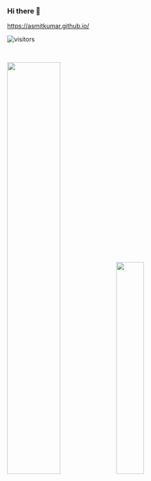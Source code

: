 ### Hi there 👋

<!--
**Asmitkumar/asmitkumar** is a ✨ _special_ ✨ repository because its `README.md` (this file) appears on your GitHub profile.

Here are some ideas to get you started:

- 🔭 I’m currently working on ...
- 🌱 I’m currently learning ...
- 👯 I’m looking to collaborate on ...
- 🤔 I’m looking for help with ...
- 💬 Ask me about ...
- 📫 How to reach me: ...
- 😄 Pronouns: ...
- ⚡ Fun fact: ...
-->

https://asmitkumar.github.io/

![visitors](https://visitor-badge.laobi.icu/badge?page_id=Asmitkumar.Asmitkumar)

<br/>
<p align="left">
  <img width="49.5%" src="http://github-readme-streak-stats.herokuapp.com?user=asmitkumar&theme=dark&background=000000" />
    <img width="35.5%" src="https://github-readme-stats.vercel.app/api/top-langs/?username=asmitkumar&layout=compact&theme=vision-friendly-dark" />
</p>
